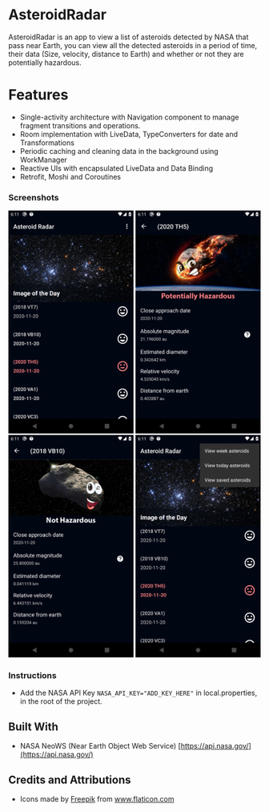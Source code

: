 # AsteroidRadar

AsteroidRadar is an app to view a list of asteroids detected by NASA that pass near Earth, you can view all the detected asteroids in a period of time, their data (Size, velocity, distance to Earth) and whether or not they are potentially hazardous. 

# Features

- Single-activity architecture with Navigation component to manage fragment transitions and operations.
- Room implementation with LiveData, TypeConverters for date and Transformations
- Periodic caching and cleaning data in the background using WorkManager
- Reactive UIs with encapsulated LiveData and Data Binding
- Retrofit, Moshi and Coroutines

### Screenshots

[<img src="/screenshots/asteroid_list.png" width="250"/>](/screenshots/asteroid_list.png)
[<img src="/screenshots/hazardous_detail.png" width="250"/>](/screenshots/hazardous_detail.png)
[<img src="/screenshots/not_hazardous_detail.png" width="250"/>](/screenshots/not_hazardous_detail.png)
[<img src="/screenshots/options_menu.png" width="250"/>](/screenshots/options_menu.png)

### Instructions

- Add the NASA API Key `NASA_API_KEY="ADD_KEY_HERE"` in local.properties, in the root of the project.

## Built With

- NASA NeoWS (Near Earth Object Web Service) [https://api.nasa.gov/](https://api.nasa.gov/)

## Credits and Attributions

- Icons made by <a href="https://www.flaticon.com/authors/freepik" title="Freepik">Freepik</a> from <a href="https://www.flaticon.com/" title="Flaticon">www.flaticon.com</a>
 
